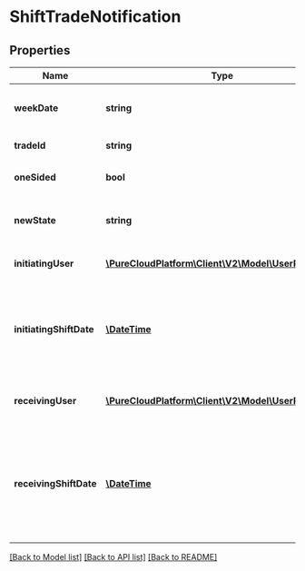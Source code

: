 # ShiftTradeNotification

## Properties
Name | Type | Description | Notes
------------ | ------------- | ------------- | -------------
**weekDate** | **string** | The start date of the schedule with which this trade is associated | [optional] 
**tradeId** | **string** | The ID of the shift trade | [optional] 
**oneSided** | **bool** | Whether this is a one sided shift trade | [optional] 
**newState** | **string** | The new state of the shift trade, null if there was no change | [optional] 
**initiatingUser** | [**\PureCloudPlatform\Client\V2\Model\UserReference**](UserReference.md) | The user who initiated the shift trade | [optional] 
**initiatingShiftDate** | [**\DateTime**](\DateTime.md) | The start date and time of the initiating shift. Date time is represented as an ISO-8601 string. For example: yyyy-MM-ddTHH:mm:ss.SSSZ | [optional] 
**receivingUser** | [**\PureCloudPlatform\Client\V2\Model\UserReference**](UserReference.md) | The user on the receiving side of this shift trade (null if not matched) | [optional] 
**receivingShiftDate** | [**\DateTime**](\DateTime.md) | The start date and time of the receiving shift (null if not matched or if one-sided. Date time is represented as an ISO-8601 string. For example: yyyy-MM-ddTHH:mm:ss.SSSZ | [optional] 

[[Back to Model list]](../README.md#documentation-for-models) [[Back to API list]](../README.md#documentation-for-api-endpoints) [[Back to README]](../README.md)


